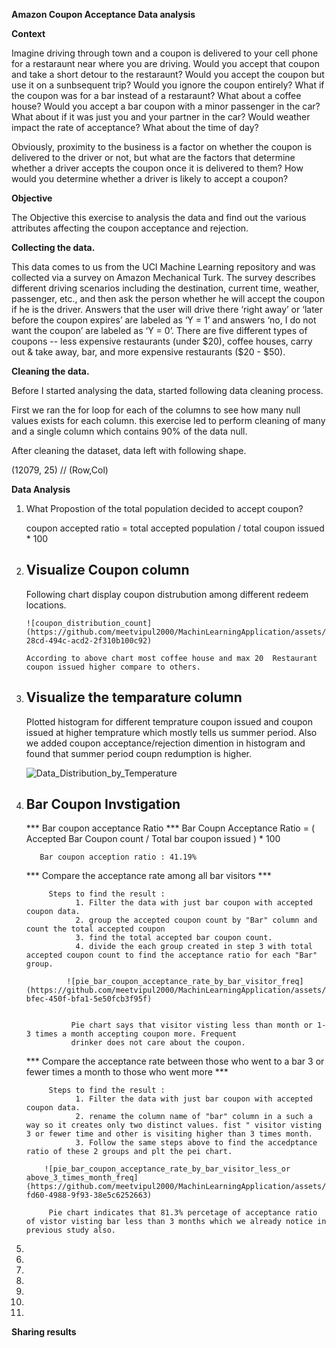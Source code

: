 **Amazon Coupon Acceptance Data analysis**

**Context**

Imagine driving through town and a coupon is delivered to your cell phone for a restaraunt near where you are driving. Would you accept that coupon and take a short detour to the restaraunt? Would you accept the coupon but use it on a sunbsequent trip? Would you ignore the coupon entirely? What if the coupon was for a bar instead of a restaraunt? What about a coffee house? Would you accept a bar coupon with a minor passenger in the car? What about if it was just you and your partner in the car? Would weather impact the rate of acceptance? What about the time of day?

Obviously, proximity to the business is a factor on whether the coupon is delivered to the driver or not, but what are the factors that determine whether a driver accepts the coupon once it is delivered to them? How would you determine whether a driver is likely to accept a coupon?

**Objective**

The Objective this exercise to analysis the data and find  out the various attributes affecting the coupon acceptance and rejection. 

**Collecting the data.**

This data comes to us from the UCI Machine Learning repository and was collected via a survey on Amazon Mechanical Turk. The survey describes different driving scenarios including the destination, current time, weather, passenger, etc., and then ask the person whether he will accept the coupon if he is the driver. Answers that the user will drive there ‘right away’ or ‘later before the coupon expires’ are labeled as ‘Y = 1’ and answers ‘no, I do not want the coupon’ are labeled as ‘Y = 0’. There are five different types of coupons -- less expensive restaurants (under $20), coffee houses, carry out & take away, bar, and more expensive restaurants ($20 - $50).


**Cleaning the data.**

Before I started analysing the data, started following data cleaning process.

First we ran the for loop for each of the columns to see how many null values exists for each column. this exercise led to perform cleaning of many and a single column which contains 90% of the data null.

After cleaning the dataset, data left with following shape.

(12079, 25) // (Row,Col)

**Data Analysis**

1) What Propostion of the  total population decided to accept coupon?

    coupon accepted ratio = total accepted population /  total coupon issued * 100
   
2) Visualize Coupon column
   -
   Following chart display coupon distrubution among different redeem locations.

       ![coupon_distribution_count](https://github.com/meetvipul2000/MachinLearningApplication/assets/7953100/cc9b7e26-28cd-494c-acd2-2f310b100c92)

       According to above chart most coffee house and max 20  Restaurant coupon issued higher compare to others.
       
4) Visualize the temparature column
   -
   Plotted histogram for different temprature coupon issued and coupon issued at higher temprature which mostly tells us summer period.
   Also we added coupon acceptance/rejection dimention in histogram and found that summer period coupn redumption is higher.
      
      ![Data_Distribution_by_Temperature](https://github.com/meetvipul2000/MachinLearningApplication/assets/7953100/0419b13f-bd60-47d4-b62f-c0c2c1d708bb)

6) Bar Coupon Invstigation
    -
    *** Bar coupon acceptance Ratio ***
          Bar Coupn Acceptance Ratio = ( Accepted Bar Coupon count / Total bar coupon issued ) * 100

          Bar coupon acception ratio : 41.19% 
          
    *** Compare the acceptance rate among all bar visitors ***

            Steps to find the result :
                  1. Filter the data with just bar coupon with accepted coupon data.
                  2. group the accepted coupon count by "Bar" column and count the total accepted coupon
                  3. find the total accepted bar coupon count.
                  4. divide the each group created in step 3 with total accepted coupon count to find the acceptance ratio for each "Bar"  group.
        
                ![pie_bar_coupon_acceptance_rate_by_bar_visitor_freq](https://github.com/meetvipul2000/MachinLearningApplication/assets/7953100/be74d5e3-bfec-450f-bfa1-5e50fcb3f95f)
        
        
                 Pie chart says that visitor visting less than month or 1-3 times a month accepting coupon more. Frequent 
                 drinker does not care about the coupon.
   
     *** Compare the acceptance rate between those who went to a bar 3 or fewer times a month to those who went more ***

            Steps to find the result :
                  1. Filter the data with just bar coupon with accepted coupon data.
                  2. rename the column name of "bar" column in a such a way so it creates only two distinct values. fist " visitor visting 3 or fewer time and other is visiting higher than 3 times month.
                  3. Follow the same steps above to find the accedptance ratio of these 2 groups and plt the pei chart.

           ![pie_bar_coupon_acceptance_rate_by_bar_visitor_less_or above_3_times_month_freq](https://github.com/meetvipul2000/MachinLearningApplication/assets/7953100/a22fc6d4-fd60-4988-9f93-38e5c6252663)

            Pie chart indicates that 81.3% percetage of acceptance ratio of vistor visting bar less than 3 months which we already notice in previous study also.
          
8) 

9) 
   

10) 
    
11) 
12)   

13) 
14) 



**Sharing  results**
